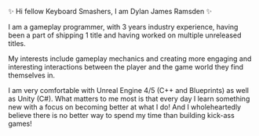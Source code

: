 ✨ Hi fellow Keyboard Smashers, I am Dylan James Ramsden ✨

I am a gameplay programmer, with 3 years industry experience, having been a part of shipping 1 title and having worked on multiple unreleased titles.

My interests include gameplay mechanics and creating more engaging and interesting interactions between the player and the game world they find themselves in.

I am very comfortable with Unreal Engine 4/5 (C++ and Blueprints) as well as Unity (C#). What matters to me most is that every day I learn something new with a focus on becoming better at what I do! And I wholeheartedly believe there is no better way to spend my time than building kick-ass games!

<!---
DylanJamesRamsden/DylanJamesRamsden is a ✨ special ✨ repository because its `README.md` (this file) appears on your GitHub profile.
You can click the Preview link to take a look at your changes.
--->
